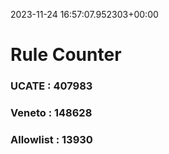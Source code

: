 2023-11-24 16:57:07.952303+00:00
# Rule Counter 
 ### UCATE : 407983

 ### Veneto : 148628

 ### Allowlist : 13930